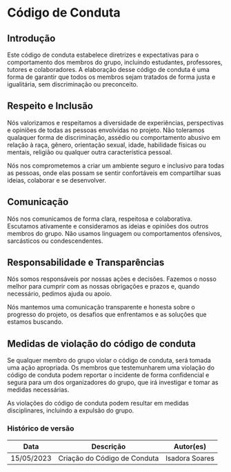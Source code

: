 # Código de Conduta

## Introdução

Este código de conduta estabelece diretrizes e expectativas para o comportamento dos membros do grupo, incluindo estudantes, professores, tutores e colaboradores. A elaboração desse código de conduta é uma forma de garantir que todos os membros sejam tratados de forma justa e igualitária, sem discriminação ou preconceito.

## Respeito e Inclusão

Nós valorizamos e respeitamos a diversidade de experiências, perspectivas e opiniões de todas as pessoas envolvidas no projeto. Não toleramos qualaquer forma de discriminação, assédio ou comportamento abusivo em relação à raça, gênero, orientação sexual, idade, habilidade físicas ou mentais, religião ou qualquer outra característica pessoal.

Nós nos comprometemos a criar um ambiente seguro e inclusivo para todas as pessoas, onde elas possam se sentir confortáveis em compartilhar suas ideias, colaborar e se desenvolver.

## Comunicação

Nós nos comunicamos de forma clara, respeitosa e colaborativa. Escutamos ativamente e consideramos as ideias e opiniões dos outros membros do grupo. Não usamos linguagem ou comportamentos ofensivos, sarcásticos ou condescendentes.

## Responsabilidade e Transparências

Nós somos responsáveis por nossas ações e decisões. Fazemos o nosso melhor para cumprir com as nossas obrigações e prazos e, quando necessário, pedimos ajuda ou apoio.

Nós mantemos uma comunicação transparente e honesta sobre o progresso do projeto, os desafios que enfrentamos e as soluções que estamos buscando.

## Medidas de violação do código de conduta

Se qualquer membro do grupo violar o código de conduta, será tomada uma ação apropriada. Os membros que testemunharem uma violação do código de conduta podem reportar o incidente de forma confidencial e segura para um dos organizadores do grupo, que irá investigar e tomar as medidas necessárias.

As violações do código de conduta podem resultar em medidas disciplinares, incluindo a expulsão do grupo.

### Histórico de versão

| **Data**   | **Descrição**                | **Autor(es)**  |
| ---------- | ---------------------------- | -------------- |
| 15/05/2023 | Criação do Código de Conduta | Isadora Soares |
